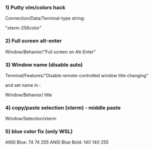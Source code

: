### 1) Putty vim/colors hack

Connection/Data/Terminal-type string:

  "xterm-256color"

### 2) Full screen alt-enter

Window/Behavior/"Full screen on Alt-Enter"

### 3) Window name (disable auto)

Terminal/Features/"Disable remote-controlled window title changing"

and set name in :

Window/Behavior/ title

### 4) copy/paste selection (xterm) - middle paste

Window/Selection/xterm


### 5) blue color fix (only WSL)


ANSI Blue: 74 74 255
ANSI Blue Bold: 140 140 255



